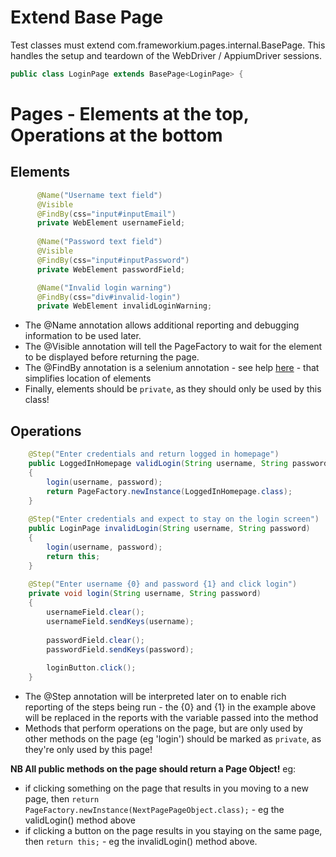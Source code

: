 # Extend Base Page

Test classes must extend com.frameworkium.pages.internal.BasePage. This handles the setup and teardown of the WebDriver / AppiumDriver sessions.

```java
public class LoginPage extends BasePage<LoginPage> {
```

# Pages - Elements at the top, Operations at the bottom

## Elements
```java
	  @Name("Username text field")
	  @Visible
	  @FindBy(css="input#inputEmail")
	  private WebElement usernameField;
	  
	  @Name("Password text field")
	  @Visible
	  @FindBy(css="input#inputPassword")
	  private WebElement passwordField;

	  @Name("Invalid login warning")
	  @FindBy(css="div#invalid-login")
	  private WebElement invalidLoginWarning;
```
- The @Name annotation allows additional reporting and debugging information to be used later.
- The @Visible annotation will tell the PageFactory to wait for the element to be displayed before returning the page.
- The @FindBy annotation is a selenium annotation - see help [here](https://selenium.googlecode.com/git/docs/api/java/org/openqa/selenium/support/FindBy.html) - that simplifies location of elements
- Finally, elements should be `private`, as they should only be used by this class!

## Operations
```java
	@Step("Enter credentials and return logged in homepage")
	public LoggedInHomepage validLogin(String username, String password)
	{
		login(username, password);
		return PageFactory.newInstance(LoggedInHomepage.class);
	}
	
	@Step("Enter credentials and expect to stay on the login screen")
	public LoginPage invalidLogin(String username, String password)
	{
		login(username, password);
		return this;
	}
	
	@Step("Enter username {0} and password {1} and click login")
	private void login(String username, String password)
	{
		usernameField.clear();
		usernameField.sendKeys(username);
		
		passwordField.clear();
		passwordField.sendKeys(password);
		
		loginButton.click();
	}
```
- The @Step annotation will be interpreted later on to enable rich reporting of the steps being run - the {0} and {1} in the example above will be replaced in the reports with the variable passed into the method
- Methods that perform operations on the page, but are only used by other methods on the page (eg 'login') should be marked as `private`, as they're only used by this page!

**NB All public methods on the page should return a Page Object!**
eg:
 * if clicking something on the page that results in you moving to a new page, then `return PageFactory.newInstance(NextPagePageObject.class);` - eg the validLogin() method above
 * if clicking a button on the page results in you staying on the same page, then `return this;` - eg the invalidLogin() method above.
